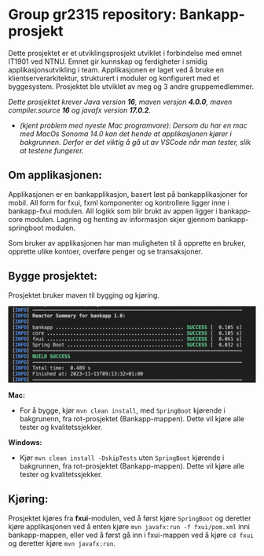 # Group gr2315 repository: Bankapp-prosjekt

Dette prosjektet er et utviklingsprosjekt utviklet i forbindelse med emnet IT1901 ved NTNU. Emnet gir kunnskap og ferdigheter i smidig applikasjonsutvikling i team. Applikasjonen er laget ved å bruke en klientserverarkitektur, strukturert i moduler og konfigurert med et byggesystem. Prosjektet ble utviklet av meg og 3 andre gruppemedlemmer. 

<em>Dette prosjektet krever Java version **16**, maven versjon **4.0.0**, maven compiler.source **16** og javafx version **17.0.2**. 

- (kjent problem med nyeste Mac programvare): Dersom du har en mac med MacOs Sonoma 14.0 kan det hende at applikasjonen kjører i bakgrunnen. Derfor er det viktig å gå ut av VSCode når man tester, slik at testene fungerer. 
</em>

## Om applikasjonen:

Applikasjonen er en bankapplikasjon, basert løst på bankapplikasjoner for mobil. All form for fxui, fxml komponenter og kontrollere ligger inne i bankapp-fxui modulen. All logikk som blir brukt av appen ligger i bankapp-core modulen. Lagring og henting av informasjon skjer gjennom bankapp-springboot modulen. 

Som bruker av applikasjonen har man muligheten til å opprette en bruker, opprette ulike kontoer, overføre penger og se transaksjoner. 

## Bygge prosjektet:

Prosjektet bruker maven til bygging og kjøring. 

![](images/Skjermdump_Av_MvnInstall.png)

**Mac:**
- For å bygge, kjør `mvn clean install`, med `SpringBoot` kjørende i bakgrunenn, fra rot-prosjektet (Bankapp-mappen). Dette vil kjøre alle tester og kvalitetssjekker.
  
**Windows:**
- Kjør `mvn clean install -DskipTests` uten `SpringBoot` kjørende i bakgrunnen, fra rot-prosjektet (Bankapp-mappen). Dette vil kjøre alle tester og kvalitetssjekker.

## Kjøring:

Prosjektet kjøres fra **fxui**-modulen, ved å først kjøre `SpringBoot` og deretter kjøre applikasjonen ved å enten kjøre `mvn javafx:run -f fxui/pom.xml` inni bankapp-mappen, eller ved å først gå inn i fxui-mappen ved å kjøre `cd fxui` og deretter kjøre `mvn javafx:run`. 

